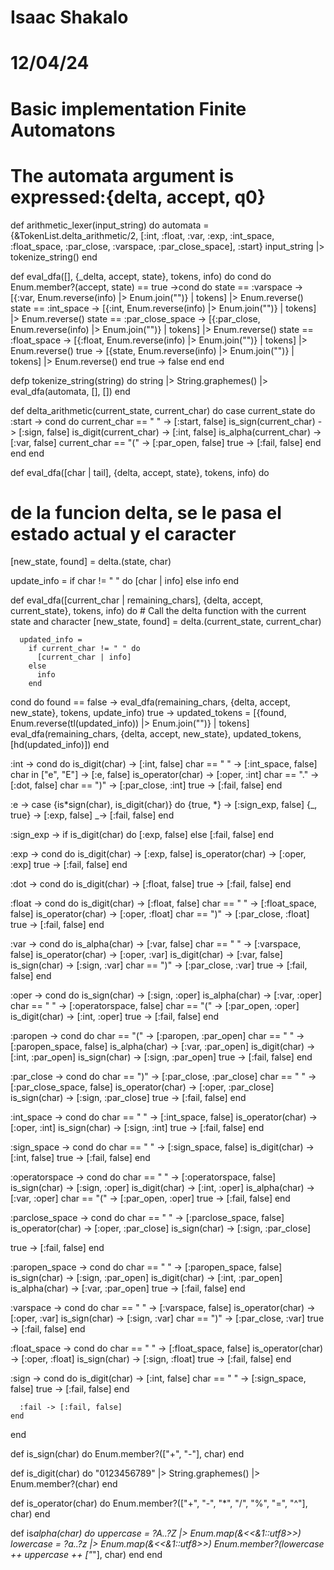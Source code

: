 # Isaac Shakalo

# 12/04/24

# Basic implementation Finite Automatons

# The automata argument is expressed:{delta, accept, q0}

def arithmetic_lexer(input_string) do
automata = {&TokenList.delta_arithmetic/2, [:int, :float, :var, :exp, :int_space, :float_space, :par_close, :varspace, :par_close_space], :start}
input_string
|> tokenize_string()
end

def eval_dfa([], {\_delta, accept, state}, tokens, info) do
cond do
Enum.member?(accept, state) == true ->cond do
state == :varspace -> [{:var, Enum.reverse(info) |> Enum.join("")} | tokens] |> Enum.reverse()
state == :int_space -> [{:int, Enum.reverse(info) |> Enum.join("")} | tokens] |> Enum.reverse()
state == :par_close_space -> [{:par_close, Enum.reverse(info) |> Enum.join("")} | tokens] |> Enum.reverse()
state == :float_space -> [{:float, Enum.reverse(info) |> Enum.join("")} | tokens] |> Enum.reverse()
true -> [{state, Enum.reverse(info) |> Enum.join("")} | tokens] |> Enum.reverse()
end
true -> false
end
end

defp tokenize_string(string) do
string
|> String.graphemes()
|> eval_dfa(automata, [], [])
end

def delta_arithmetic(current_state, current_char) do
case current_state do
:start ->
cond do
current_char == " " -> [:start, false]
is_sign(current_char) -> [:sign, false]
is_digit(current_char) -> [:int, false]
is_alpha(current_char) -> [:var, false]
current_char == "(" -> [:par_open, false]
true -> [:fail, false]
end
end
end

def eval_dfa([char | tail], {delta, accept, state}, tokens, info) do

# de la funcion delta, se le pasa el estado actual y el caracter

[new_state, found] = delta.(state, char)

update_info = if char != " " do
[char | info]
else
info
end

def eval_dfa([current_char | remaining_chars], {delta, accept, current_state}, tokens, info) do # Call the delta function with the current state and character
[new_state, found] = delta.(current_state, current_char)

      updated_info =
        if current_char != " " do
          [current_char | info]
        else
          info
        end

cond do
found == false ->
eval_dfa(remaining_chars, {delta, accept, new_state}, tokens, update_info)
true ->
updated_tokens = [{found, Enum.reverse(tl(updated_info)) |> Enum.join("")} | tokens]
eval_dfa(remaining_chars, {delta, accept, new_state}, updated_tokens, [hd(updated_info)])
end

:int ->
cond do
is_digit(char) -> [:int, false]
char == " " -> [:int_space, false]
char in ["e", "E"] -> [:e, false]
is_operator(char) -> [:oper, :int]
char == "." -> [:dot, false]
char == ")" -> [:par_close, :int]
true -> [:fail, false]
end

:e ->
case {is*sign(char), is_digit(char)} do
{true, *} -> [:sign_exp, false]
{_, true} -> [:exp, false]
_-> [:fail, false]
end

:sign_exp ->
if is_digit(char) do
[:exp, false]
else
[:fail, false]
end

:exp ->
cond do
is_digit(char) -> [:exp, false]
is_operator(char) -> [:oper, :exp]
true -> [:fail, false]
end

:dot ->
cond do
is_digit(char) -> [:float, false]
true -> [:fail, false]
end

:float ->
cond do
is_digit(char) -> [:float, false]
char == " " -> [:float_space, false]
is_operator(char) -> [:oper, :float]
char == ")" -> [:par_close, :float]
true -> [:fail, false]
end

:var ->
cond do
is_alpha(char) -> [:var, false]
char == " " -> [:varspace, false]
is_operator(char) -> [:oper, :var]
is_digit(char) -> [:var, false]
is_sign(char) -> [:sign, :var]
char == ")" -> [:par_close, :var]
true -> [:fail, false]
end

:oper -> cond do
is_sign(char) -> [:sign, :oper]
is_alpha(char) -> [:var, :oper]
char == " " -> [:operatorspace, false]
char == "(" -> [:par_open, :oper]
is_digit(char) -> [:int, :oper]
true -> [:fail, false]
end

:paropen ->
cond do
char == "(" -> [:paropen, :par_open]
char == " " -> [:paropen_space, false]
is_alpha(char) -> [:var, :par_open]
is_digit(char) -> [:int, :par_open]
is_sign(char) -> [:sign, :par_open]
true -> [:fail, false]
end

:par_close ->
cond do
char == ")" -> [:par_close, :par_close]
char == " " -> [:par_close_space, false]
is_operator(char) -> [:oper, :par_close]
is_sign(char) -> [:sign, :par_close]
true -> [:fail, false]
end

:int_space ->
cond do
char == " " -> [:int_space, false]
is_operator(char) -> [:oper, :int]
is_sign(char) -> [:sign, :int]
true -> [:fail, false]
end

:sign_space ->
cond do
char == " " -> [:sign_space, false]
is_digit(char) -> [:int, false]
true -> [:fail, false]
end

:operatorspace ->
cond do
char == " " -> [:operatorspace, false]
is_sign(char) -> [:sign, :oper]
is_digit(char) -> [:int, :oper]
is_alpha(char) -> [:var, :oper]
char == "(" -> [:par_open, :oper]
true -> [:fail, false]
end

:parclose_space ->
cond do
char == " " -> [:parclose_space, false]
is_operator(char) -> [:oper, :par_close]
is_sign(char) -> [:sign, :par_close]

true -> [:fail, false]
end

:paropen_space ->
cond do
char == " " -> [:paropen_space, false]
is_sign(char) -> [:sign, :par_open]
is_digit(char) -> [:int, :par_open]
is_alpha(char) -> [:var, :par_open]
true -> [:fail, false]
end

:varspace ->
cond do
char == " " -> [:varspace, false]
is_operator(char) -> [:oper, :var]
is_sign(char) -> [:sign, :var]
char == ")" -> [:par_close, :var]
true -> [:fail, false]
end

:float_space ->
cond do
char == " " -> [:float_space, false]
is_operator(char) -> [:oper, :float]
is_sign(char) -> [:sign, :float]
true -> [:fail, false]
end

:sign -> cond do
is_digit(char) -> [:int, false]
char == " " -> [:sign_space, false]
true -> [:fail, false]
end

      :fail -> [:fail, false]
    end

end

def is_sign(char) do
Enum.member?(["+", "-"], char)
end

def is_digit(char) do
"0123456789"
|> String.graphemes()
|> Enum.member?(char)
end

def is_operator(char) do
Enum.member?(["+", "-", "*", "/", "%", "=", "^"], char)
end

def is*alpha(char) do
uppercase = ?A..?Z |> Enum.map(&<<&1::utf8>>)
lowercase = ?a..?z |> Enum.map(&<<&1::utf8>>)
Enum.member?(lowercase ++ uppercase ++ ["*"], char)
end
end
